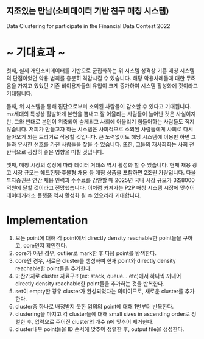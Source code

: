## 지조있는 만남(소비데이터 기반 친구 매칭 시스템)
Data Clustering for participate in the Financial Data Contest 2022

# ~ 기대효과 ~ 

첫째, 실제 개인소비데이터를 기반으로 군집화하는 위 시스템 성격상 기존 매칭 시스템의 단점이었던 악용 범죄를 충분히 격감시킬 수 있습니다. 해당 악용사례들에 대한 두려움을 가지고 있었던 기존 비이용자들의 유입이 크게 증가하여 시스템 활성화에  것이라고 기대됩니다.

둘째, 위 시스템을 통해 집단으로부터 소외된 사람들이 감소할 수 있다고 기대됩니다. mz세대의 특성상 활발하게 본인을 뽐내고 잘 어울리는 사람들이 늘어난 것은 사실이지만, 그와 반대로 본인이 위축되어 숨게되고 사회에 어울리기 힘들어하는 사람들도 적지 않습니다. 저희가 만들고자 하는 시스템은 사회적으로 소외된 사람들에게 사회로 다시 돌아오게 되는 트리거로 작용할 것입니다. 큰 노력없이도 해당 시스템에 이용만 하면 그들과 유사한 선호를 가진 사람들을 찾을 수 있습니다. 또한, 그들의 재사회화는 사회 전반적으로 굉장히 좋은 영향을 미칠 것입니다.

셋째, 매칭 시장의 성장에 따라 데이터 거래소 역시 활성화 할 수 있습니다. 현재 채용 광고 시장 규모는 헤드헌팅·후불형 채용 등 매칭 상품을 포함하면 2조원 가량입니다. 다올투자증권은 연간 채용 인력과 수수료를 감안할 때 2025년 국내 시장 규모가 3조8000억원에 달할 것이라고 전망했습니다. 이처럼 커져가는 P2P 매칭 시스템 시장에 맞추어 데이터거래소 플랫폼 역시 활성화 될 수 있으리라 기대합니다.


# Implementation

1. 모든 point에 대해 각 point에서 directly density reachable한 point들을 구하고, core인지 확인한다.
2. core가 아닌 경우, outlier로 mark한 후 다음 point를 탐색한다.
3. core인 경우, 새로운 cluster를 생성하여 현재 point와 directly density reachable한 point들을 추가한다.
4. 마찬가지로 cluster 자료구조(ex: stack, queue… etc)에서 하나씩 꺼내어 directly density reachable한 point들을 추가하는 것을 반복한다.
5. set이 empty한 경우 cluster가 완성되었다는 의미이므로, 새로운 cluster를 추가한다.
6. cluster중 하나로 배정받지 못한 임의의 point에 대해 1번부터 반복한다.
7. clustering을 마치고 각 cluster들에 대해 small sizes in ascending order로 정렬한 후, 입력으로 주어진 cluster의 개수 n에 맞추어 제거한다.
8. cluster내부 point들을 ID 순서에 맞추어 정렬한 후, output file을 생성한다.
